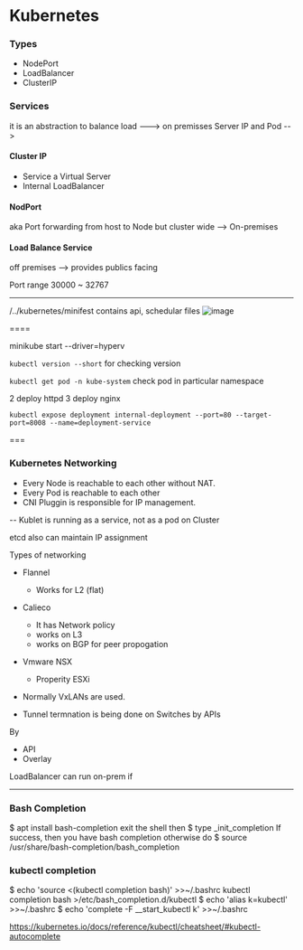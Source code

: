 # Kubernetes

### Types
- NodePort
- LoadBalancer 
- ClusterIP

### Services
it is an abstraction to balance load  ---> on premisses Server IP and Pod  -->

#### Cluster IP 
- Service a Virtual Server
- Internal LoadBalancer

#### NodPort 
aka Port forwarding from host to Node but cluster wide --> On-premises

#### Load Balance Service 
 off premises --> provides publics facing


Port range 30000 ~ 32767

---


/../kubernetes/minifest 
contains api, schedular files 
![image](https://user-images.githubusercontent.com/56934817/208380490-f6cb2aa2-38c5-4db3-b942-a3a35e37e4e0.png)

====


minikube start --driver=hyperv



`kubectl version --short` for checking version

`kubectl get pod -n kube-system` check pod in particular namespace
 


2 deploy httpd
3 deploy nginx 

`kubectl expose deployment internal-deployment --port=80 --target-port=8008 --name=deployment-service`


=== 
### Kubernetes Networking

- Every Node is reachable to each other without NAT.
- Every Pod is reachable to each other 
- CNI Pluggin is responsible for IP management.


-- Kublet is running as a service, not as a pod on Cluster


etcd also can maintain IP assignment

Types of networking

- Flannel
  - Works for L2 (flat)
- Calieco
  - It has Network policy
  - works on L3 
  - works on BGP for peer propogation
- Vmware NSX
  - Properity ESXi



- Normally VxLANs are used.
- Tunnel termnation is being done on Switches by APIs 

By 
- API
- Overlay

LoadBalancer can run on-prem if 


---

### Bash Completion
$ apt install bash-completion
exit the shell then
$ type _init_completion
If success, then you have bash completion otherwise do
$ source /usr/share/bash-completion/bash_completion

### kubectl completion
$ echo 'source <(kubectl completion bash)' >>~/.bashrc
kubectl completion bash >/etc/bash_completion.d/kubectl
$ echo 'alias k=kubectl' >>~/.bashrc
$ echo 'complete -F __start_kubectl k' >>~/.bashrc

https://kubernetes.io/docs/reference/kubectl/cheatsheet/#kubectl-autocomplete

